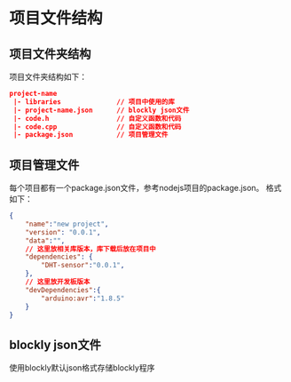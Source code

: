 # 项目文件结构


## 项目文件夹结构
项目文件夹结构如下：
```json
project-name
 |- libraries              // 项目中使用的库
 |- project-name.json      // blockly json文件
 |- code.h                 // 自定义函数和代码
 |- code.cpp               // 自定义函数和代码
 |- package.json           // 项目管理文件
```

## 项目管理文件
每个项目都有一个package.json文件，参考nodejs项目的package.json。
格式如下：

```json
{
    "name":"new project",
    "version": "0.0.1",
    "data":"",
    // 这里放相关库版本，库下载后放在项目中
    "dependencies": {
        "DHT-sensor":"0.0.1",
    },
    // 这里放开发板版本
    "devDependencies":{
        "arduino:avr":"1.8.5"
    }
}
```


## blockly json文件
使用blockly默认json格式存储blockly程序
